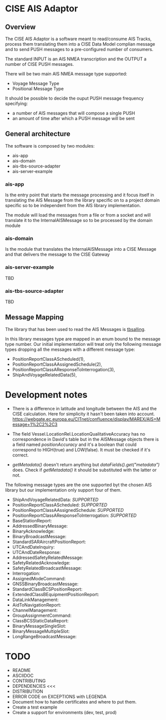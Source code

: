 # CISE AIS Adaptor

## Overview 

The CISE AIS Adaptor is a software meant to read/consume AIS Tracks, 
process them translating them into a CISE Data Model complian message 
and to send PUSH messages to a pre-configured number of consumers.

The standard INPUT is an AIS NMEA transcription and the OUTPUT a number 
of CISE PUSH messages.

There will be two main AIS NMEA message type supported:
* Voyage Message Type 
* Positional Message Type

It should be possible to decide the ouput PUSH message frequency specifying:
- a number of AIS messages that will compose a single PUSH
- an amount of time after which a PUSH message will be sent

## General architecture
The software is composed by two modules: 

- ais-app
- ais-domain
- ais-tbs-source-adapter
- ais-server-example

### ais-app
Is the entry point that starts the message processing and it focus itself in 
translating the AIS Message from the library specific on to a project domain
specific so to be independent from the AIS library implementation.

The module will load the messages from a file or from a socket and will translate
it to the InternalAISMessage so to be processed by the domain module   

### ais-domain
Is the module that translates the InternalAISMessage into a CISE Message and 
that delivers the message to the CISE Gateway

### ais-server-example

TBD

### ais-tbs-source-adapter

TBD

## Message Mapping 

The library that has been used to read the AIS Messages is [tbsalling](https://github.com/tbsalling/aismessages/).

In this library messages type are mapped in an enum bound to the message type number.
Our initial implementation will treat only the following message types dropping 
all the messages with a different message type: 

* PositionReportClassAScheduled(1),
* PositionReportClassAAssignedSchedule(2),
* PositionReportClassAResponseToInterrogation(3),
* ShipAndVoyageRelatedData(5),

# Development notes

* There is a difference in latitude and longitude between the AIS and the
  CISE calculation. Here for simplicity it hasn't been taken into account.
  https://webgate.ec.europa.eu/CITnet/confluence/display/MAREX/AIS+Message+1%2C2%2C3
  
* The field Vessel.LocationRel.LocationQualitativeAccuracy has 
  no correspondence in David's table but in the AISMessage objects there is 
  a field named _positionAccuracy_ and it's a boolean that could correspond 
  to HIGH(true) and LOW(false). It must be checked if it's correct.
  
* _getMetadata()_ doesn't return anything but _dataFields().get("metadata")_
  does. Check if _getMetadata()_ it should be substituted with the latter 
  or not.

The following message types are the one supported byt the chosen AIS library but
our implementation only support four of them.  

* ShipAndVoyageRelatedData: _SUPPORTED_
* PositionReportClassAScheduled: _SUPPORTED_
* PositionReportClassAAssignedSchedule: _SUPPORTED_
* PositionReportClassAResponseToInterrogation: _SUPPORTED_
* BaseStationReport:
* AddressedBinaryMessage:
* BinaryAcknowledge:
* BinaryBroadcastMessage:
* StandardSARAircraftPositionReport:
* UTCAndDateInquiry:
* UTCAndDateResponse:
* AddressedSafetyRelatedMessage:
* SafetyRelatedAcknowledge:
* SafetyRelatedBroadcastMessage:
* Interrogation:
* AssignedModeCommand:
* GNSSBinaryBroadcastMessage:
* StandardClassBCSPositionReport:
* ExtendedClassBEquipmentPositionReport:
* DataLinkManagement:
* AidToNavigationReport:
* ChannelManagement:
* GroupAssignmentCommand:
* ClassBCSStaticDataReport:
* BinaryMessageSingleSlot:
* BinaryMessageMultipleSlot:
* LongRangeBroadcastMessage:



# TODO

* README
* ASCIIDOC
* CONTRIBUTING
* DEPENDENCIES <<<
* DISTRIBUTION
* ERROR CODE on EXCEPTIONS with LEGENDA
* Document how to handle certificates and where to put them.
* Create a test example 
* Create a support for environments (dev, test, prod)